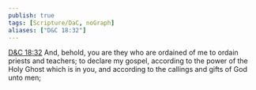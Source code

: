 ```yaml
---
publish: true
tags: [Scripture/DaC, noGraph]
aliases: ["D&C 18:32"]
---
```

[D&C 18:32](https://churchofjesuschrist.org/study/scriptures/dc-testament/dc/18?lang=eng&id=p32#p32) And, behold, you are they who are ordained of me to ordain priests and teachers; to declare my gospel, according to the power of the Holy Ghost which is in you, and according to the callings and gifts of God unto men;

